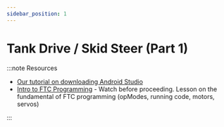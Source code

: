 ```yaml
---
sidebar_position: 1
---
```

# Tank Drive / Skid Steer (Part 1)
:::note Resources

* [Our tutorial on downloading Android Studio](https://www.youtube.com/watch?v=ig9YUI4wu6c&t=50s)
* [Intro to FTC Programming](https://www.youtube.com/watch?v=CdcpNZzekb0&t=438s) - Watch before proceeding. Lesson on the fundamental of FTC programming (opModes, running code, motors, servos)

:::

 